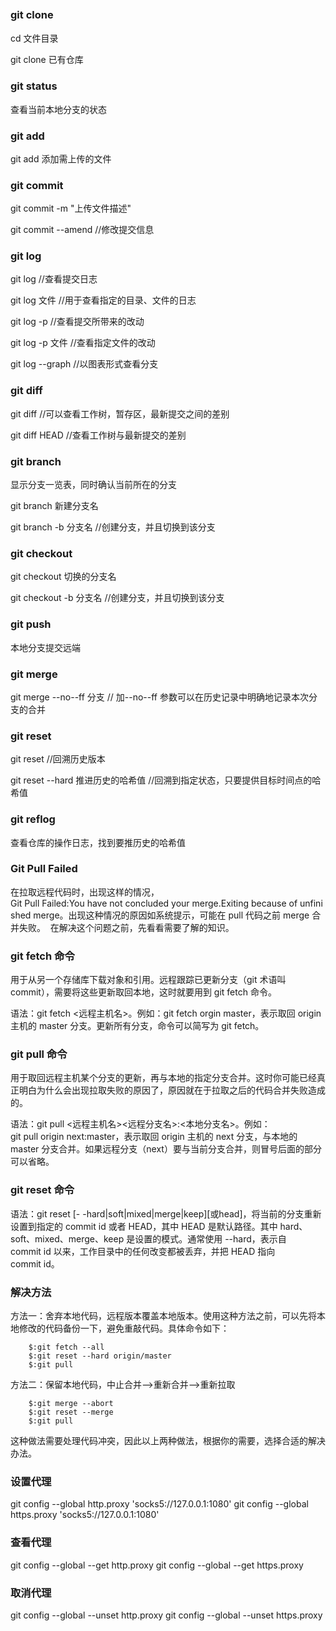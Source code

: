 ### git clone 　　

cd 文件目录

git clone 已有仓库

### git status

查看当前本地分支的状态

### git add

git add 添加需上传的文件

### git commit

git commit -m "上传文件描述"

git commit --amend //修改提交信息

### git log

git log //查看提交日志

git log 文件 //用于查看指定的目录、文件的日志

git log -p //查看提交所带来的改动

git log -p 文件 //查看指定文件的改动

git log --graph //以图表形式查看分支

### git diff

git diff //可以查看工作树，暂存区，最新提交之间的差别

git diff HEAD //查看工作树与最新提交的差别

### git branch

显示分支一览表，同时确认当前所在的分支

git branch 新建分支名

git branch -b 分支名 //创建分支，并且切换到该分支

### git checkout

git checkout 切换的分支名

git checkout -b 分支名 //创建分支，并且切换到该分支

### git push

本地分支提交远端

### git merge

git merge --no--ff 分支 // 加--no--ff 参数可以在历史记录中明确地记录本次分支的合并

### git reset

git reset //回溯历史版本

git reset --hard 推进历史的哈希值 //回溯到指定状态，只要提供目标时间点的哈希值

### git reflog

查看仓库的操作日志，找到要推历史的哈希值

### Git Pull Failed

在拉取远程代码时，出现这样的情况，Git Pull Failed:You have not concluded your merge.Exiting because of unfinished merge。出现这种情况的原因如系统提示，可能在 pull 代码之前 merge 合并失败。 
在解决这个问题之前，先看看需要了解的知识。

### git fetch 命令

用于从另一个存储库下载对象和引用。远程跟踪已更新分支（git 术语叫 commit），需要将这些更新取回本地，这时就要用到 git fetch 命令。

语法：git fetch <远程主机名>。例如：git fetch orgin master，表示取回 origin 主机的 master 分支。更新所有分支，命令可以简写为 git fetch。

### git pull 命令

用于取回远程主机某个分支的更新，再与本地的指定分支合并。这时你可能已经真正明白为什么会出现拉取失败的原因了，原因就在于拉取之后的代码合并失败造成的。

语法：git pull <远程主机名><远程分支名>:<本地分支名>。例如：git pull origin next:master，表示取回 origin 主机的 next 分支，与本地的 master 分支合并。如果远程分支（next）要与当前分支合并，则冒号后面的部分可以省略。

### git reset 命令

语法：git reset [- -hard|soft|mixed|merge|keep][<commit id>或head]，将当前的分支重新设置到指定的 commit id 或者 HEAD，其中 HEAD 是默认路径。其中 hard、soft、mixed、merge、keep 是设置的模式。通常使用 --hard，表示自 commit id 以来，工作目录中的任何改变都被丢弃，并把 HEAD 指向 commit id。

### 解决方法

方法一：舍弃本地代码，远程版本覆盖本地版本。使用这种方法之前，可以先将本地修改的代码备份一下，避免重敲代码。具体命令如下：

```
	$:git fetch --all
	$:git reset --hard origin/master
	$:git pull
```

方法二：保留本地代码，中止合并–>重新合并–>重新拉取

```
	$:git merge --abort
	$:git reset --merge
	$:git pull
```

这种做法需要处理代码冲突，因此以上两种做法，根据你的需要，选择合适的解决办法。

### 设置代理

git config --global http.proxy 'socks5://127.0.0.1:1080'
git config --global https.proxy 'socks5://127.0.0.1:1080'

### 查看代理

git config --global --get http.proxy
git config --global --get https.proxy

### 取消代理

git config --global --unset http.proxy
git config --global --unset https.proxy
